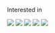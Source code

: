 Interested in  
    
    
 <img src="https://img.shields.io/badge/Spring-6DB33F?style=flat&logo=Spring&logoColor=white"/> <img src="https://img.shields.io/badge/Mysql-4479A1?style=flat&logo=Mysql&logoColor=white"/> <img src="https://img.shields.io/badge/JPA-007396?style=flat&logo=Java&logoColor=white"/> <img src="https://img.shields.io/badge/Redis-DC382D?style=flat&logo=Redis&logoColor=white"/> <img src="https://img.shields.io/badge/Algorithm-00BCB4?style=flat&logo=The Algorithms&logoColor=white"/>
 

